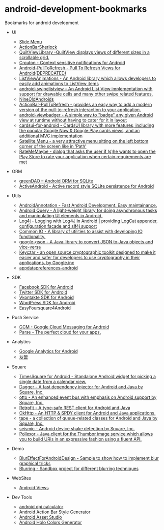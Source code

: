 android-development-bookmarks
=============================

Bookmarks for android development

+ UI
  + [Slide Menu](https://github.com/jfeinstein10/SlidingMenu)
  + [ActionBarSherlock](http://actionbarsherlock.com/)
  + [QuiltViewLibrary -QuiltView displays views of different sizes in a scrollable grid.](https://github.com/jacobmoncur/QuiltViewLibrary)
  + [Crouton - Context sensitive notifications for Android](https://github.com/keyboardsurfer/Crouton)
  + [Android-PullToRefresh - Pull To Refresh Views for Android(DEPRECATED)](https://github.com/chrisbanes/Android-PullToRefresh)
  + [ListViewAnimations - An Android library which allows developers to easily add animations to ListView items](https://github.com/nhaarman/ListViewAnimations)
  + [android-swipelistview - An Android List View implementation with support for drawable cells and many other swipe related features.](https://github.com/47deg/android-swipelistview)
  + [NineOldAndroids](https://github.com/JakeWharton/NineOldAndroids)
  + [ActionBar-PullToRefresh - provides an easy way to add a modern version of the pull-to-refresh interaction to your application.](https://github.com/chrisbanes/ActionBar-PullToRefresh)
  + [android-viewbadger - A simple way to "badge" any given Android view at runtime without having to cater for it in layout](https://github.com/jgilfelt/android-viewbadger)
  + [cardsui-for-android - CardsUI library with more features, including the popular Google Now & Google Play cards views, and an additional MVC implementation](https://github.com/Androguide/cardsui-for-android)
  + [Satellite Menu - a very attractive menu sitting on the left bottom corner of the screen like in 'Path'](https://github.com/siyamed/android-satellite-menu)
  + [RateMeMaybe - dialog that asks the user if (s)he wants to open the Play Store to rate your application when certain requirements are met](https://github.com/Kopfgeldjaeger/RateMeMaybe)

+ ORM
  + [greenDAO – Android ORM for SQLite](http://greendao-orm.com/)
  + [ActiveAndroid - Active record style SQLite persistence for Android](http://www.activeandroid.com/)

+ Utils
  + [AndroidAnnotation - Fast Android Development. Easy maintainance.](http://androidannotations.org/)
  + [Android Query -  A light-weight library for doing asynchronous tasks and manipulating UI elements in Android.](https://code.google.com/p/android-query/)
  + [Log4j - Logging with Log4J in Android | providing LogCat appender, configuration facade and slf4j support](https://code.google.com/p/android-logging-log4j/)
  + [Common IO - A library of utilities to assist with developing IO functionality.](http://commons.apache.org/proper/commons-io/)
  + [google-gson - A Java library to convert JSON to Java objects and vice-versa](https://code.google.com/p/google-gson/)
  + [Keyczar - an open source cryptographic toolkit designed to make it easier and safer for developers to use cryptography in their applications. by Google.inc](http://www.keyczar.org/)
  + [appdatapreferences-android](https://github.com/googledrive/appdatapreferences-android)

+ SDK
  + [Facebook SDK for Android](https://developers.facebook.com/docs/android/)
  + [Twitter SDK for Android](http://twitter4j.org/)
  + [Vkontakte SDK for Android](https://github.com/VKCOM/vk-android-sdk)
  + [WordPress SDK for Android](https://github.com/wordpress-mobile/WordPress-Android)
  + [EasyFoursquare4Android](https://github.com/condesales/easyFoursquare4Android)

+ Push Service
  + [GCM - Google Cloud Messaging for Android](http://developer.android.com/google/gcm/index.html)
  + [Parse - The perfect cloud for your apps.](https://www.parse.com/)

+ Analytics
  + [Google Analytics for Android](https://developers.google.com/analytics/devguides/collection/android/v2/)
  + [友盟](http://www.umeng.com/)

+ Square
  + [TimesSquare for Android - Standalone Android widget for picking a single date from a calendar view.](https://github.com/square/android-times-square)
  + [Dagger - A fast dependency injector for Android and Java by Square, Inc.](http://square.github.io/dagger/)
  + [otto - An enhanced event bus with emphasis on Android support by Square, Inc.](http://square.github.io/otto/)
  + [Retrofit - A type-safe REST client for Android and Java](http://square.github.io/retrofit/)
  + [OkHttp - An HTTP & SPDY client for Android and Java applications.](https://github.com/square/okhttp)
  + [tape - a collection of queue-related classes for Android and Java by Square, Inc.](http://square.github.io/tape/)
  + [seismic - Android device shake detection.by Square, Inc.](https://github.com/square/seismic)
  + [Pollexor - Java client for the Thumbor image service which allows you to build URIs in an expressive fashion using a fluent API.](http://square.github.io/pollexor/)

+ Demo
  + [BlurEffectForAndroidDesign - Sample to show how to implement blur graphical tricks](https://github.com/PomepuyN/BlurEffectForAndroidDesign)
  + [Blurring - Sandbox project for different blurring techniques](https://github.com/paveldudka/blurring)

+ WebSites
  + [Android Views](http://www.androidviews.net/)

+ Dev Tools
  + [android dpi calculator](http://coh.io/adpi/)
  + [Android Action Bar Style Generator](http://jgilfelt.github.io/android-actionbarstylegenerator/)
  + [Android Asset Studio](http://android-ui-utils.googlecode.com/hg/asset-studio/dist/index.html)
  + [Android Holo Colors Generator](http://android-holo-colors.com/)

